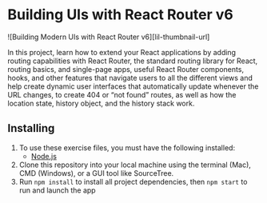 # Building UIs with React Router v6

![Building Modern UIs with React Router v6][lil-thumbnail-url] 

In this project, learn how to extend your React applications by adding routing capabilities with React Router, the standard routing library for React, routing basics, and single-page apps, useful React Router components, hooks, and other features that navigate users to all the different views and help create dynamic user interfaces that automatically update whenever the URL changes, to create 404 or “not found” routes, as well as how the location state, history object, and the history stack work. 

## Installing
1. To use these exercise files, you must have the following installed:
	- [Node.js](https://nodejs.org/en/)
2. Clone this repository into your local machine using the terminal (Mac), CMD (Windows), or a GUI tool like SourceTree.
3. Run `npm install` to install all project dependencies, then `npm start` to run and launch the app       

